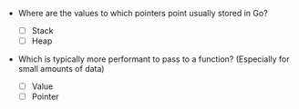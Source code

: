- Where are the values to which pointers point usually stored in Go?

    - [ ] Stack
    - [ ] Heap

- Which is typically more performant to pass to a function? (Especially for small amounts of data)

    - [ ] Value
    - [ ] Pointer